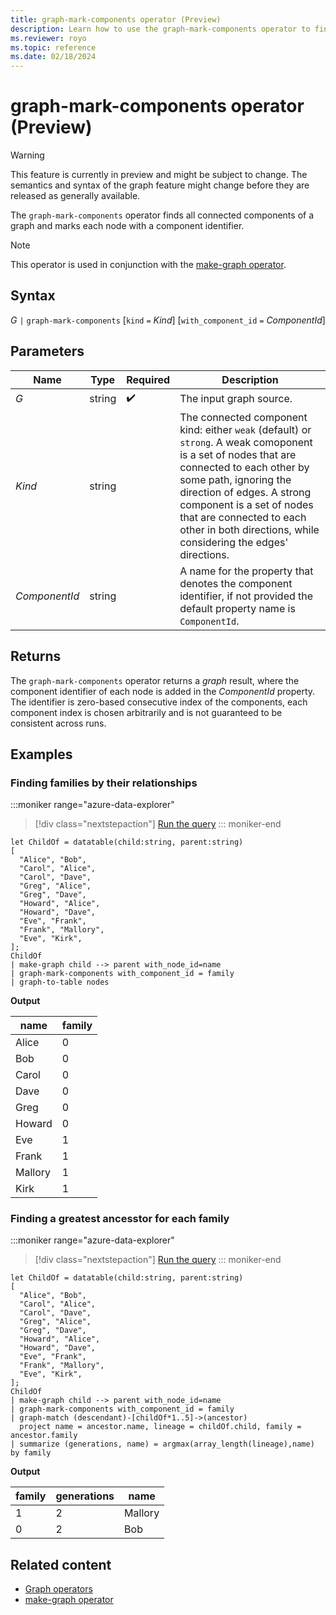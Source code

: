 ```yaml
---
title: graph-mark-components operator (Preview)
description: Learn how to use the graph-mark-components operator to find and mark all connected components of a graph.
ms.reviewer: royo
ms.topic: reference
ms.date: 02/18/2024
---
```

# graph-mark-components operator (Preview)

> [!WARNING]
> This feature is currently in preview and might be subject to change. The semantics and syntax of the graph feature might change before they are released as generally available.

The `graph-mark-components` operator finds all connected components of a graph and marks each node with a component identifier.

> [!NOTE]
> This operator is used in conjunction with the [make-graph operator](make-graph-operator.md).

## Syntax

*G* `|` `graph-mark-components` [`kind` `=` *Kind*] [`with_component_id` `=` *ComponentId*]

## Parameters

| Name | Type | Required | Description |
|--|--|--|--|
| *G* | string |  :heavy_check_mark: | The input graph source. |
| *Kind* | string |  | The connected component kind: either `weak` (default) or `strong`. A weak comoponent is a set of nodes that are connected to each other by some path, ignoring the direction of edges. A strong component is a set of nodes that are connected to each other in both directions, while considering the edges' directions. |
| *ComponentId* | string |  | A name for the property that denotes the component identifier, if not provided the default property name is `ComponentId`. |

## Returns

The `graph-mark-components` operator returns a *graph* result, where the component identifier of each node is added in the *ComponentId* property. The identifier is zero-based consecutive index of the components, each component index is chosen arbitrarily and is not guaranteed to be consistent across runs.

## Examples

### Finding families by their relationships

:::moniker range="azure-data-explorer"
> [!div class="nextstepaction"]
> <a href="https://dataexplorer.azure.com/clusters/help/databases/Samples?query=H4sIAAAAAAAAA2WQ24rCMBCG7%2FMUQ65caF5AccGzILIPsCwyNrENzaFMw4qwD79pNLUiuUj%2Bb77JxW9UgFWtjfy6wBwkhnjORk3Knk27QNpVBbRIyoVH%2FAD2DQyAL4wuFS%2BAL%2F05XomtkLzpWR6%2B0jX%2BDnBHqnozMxyLe39Fkm%2FqE4%2FlTXryLaFrMsuBH9EYTzdejMyDpjhjPzNguQj2BxYbJSrCtoZUBQjx%2BagBrjrUJ%2BelOmk5d2hV9JMqLFIjSm9b76LY3c0hRz12fEGrzW1YCV6kxqH%2FsPsH1QoVAI8BAAA%3D" target="_blank">Run the query</a>
::: moniker-end

```kusto
let ChildOf = datatable(child:string, parent:string) 
[ 
  "Alice", "Bob",  
  "Carol", "Alice",  
  "Carol", "Dave",  
  "Greg", "Alice",  
  "Greg", "Dave",  
  "Howard", "Alice",  
  "Howard", "Dave",  
  "Eve", "Frank",  
  "Frank", "Mallory",
  "Eve", "Kirk",
]; 
ChildOf 
| make-graph child --> parent with_node_id=name
| graph-mark-components with_component_id = family
| graph-to-table nodes
```

**Output**

|name|family|
|---|---|
|Alice|0|
|Bob|0|
|Carol|0|
|Dave|0|
|Greg|0|
|Howard|0|
|Eve|1|
|Frank|1|
|Mallory|1|
|Kirk|1|

### Finding a greatest ancesstor for each family

:::moniker range="azure-data-explorer"
> [!div class="nextstepaction"]
> <a href="https://dataexplorer.azure.com/clusters/help/databases/Samples?query=H4sIAAAAAAAAA2WQy07DQAxF9%2FkKK6sEJZFYsAG1EpSXhBAfUFWVO%2BMmQ%2BYROQMliI9nkiYlqJqFx9fHvpY1eVhVSsu3PSxAog9vpykRvXbdela2zKBBJuvHNIVoDRFAfKuVoDiD%2BM7tQhi0FbLTvTYV%2F6v3%2BHkSn5jKM3IS5%2BCzOyDLM%2FRPnsMPwzd%2BZLT1pE1J%2FIpaO%2B7ibEa%2BKA61aHMD0XSI6AcM1pSXjE0Fwykgz5fjGeCgfLW1TtJWyYVFQ4Ef0Nwg17lwpnE2gO2RPOUBDzfeo1G6m7V4UUEiqRVkJVqf5mtx3OPisiiuNvkyQSuo9Y7TsHbD7p2Eh943TJtKRZ9noJUlLPvCOKMYYja6zhtOe7QfJuytvgmSkiwxeuVsmw0Oad%2FBpcGvBJmx22qypa%2BS0SfNjtCuGw1%2BAcTWyMtPAgAA" target="_blank">Run the query</a>
::: moniker-end

```kusto
let ChildOf = datatable(child:string, parent:string) 
[ 
  "Alice", "Bob",  
  "Carol", "Alice",  
  "Carol", "Dave",  
  "Greg", "Alice",  
  "Greg", "Dave",  
  "Howard", "Alice",  
  "Howard", "Dave",  
  "Eve", "Frank",  
  "Frank", "Mallory",
  "Eve", "Kirk",
]; 
ChildOf 
| make-graph child --> parent with_node_id=name
| graph-mark-components with_component_id = family
| graph-match (descendant)-[childOf*1..5]->(ancestor)
  project name = ancestor.name, lineage = childOf.child, family = ancestor.family
| summarize (generations, name) = argmax(array_length(lineage),name) by family
```

**Output**

|family|generations|name|
|---|---|---|
|1|2|Mallory|
|0|2|Bob|

## Related content

* [Graph operators](graph-operators.md)
* [make-graph operator](make-graph-operator.md)
